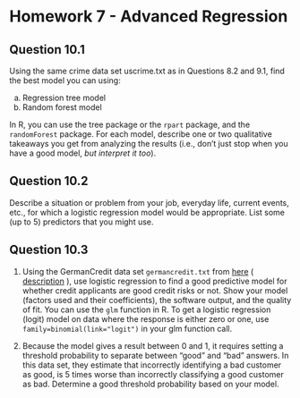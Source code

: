 # Homework 7 - Advanced Regression

## Question 10.1
Using the same crime data set uscrime.txt as in Questions 8.2 and 9.1, find the best model you can
using:

<ol type="a">
  <li>Regression tree model</li>
  <li>Random forest model</li>
</ol> 

In R, you can use the tree package or the `rpart` package, and the `randomForest` package. For
each model, describe one or two qualitative takeaways you get from analyzing the results (i.e., don’t just
stop when you have a good model, <em>but interpret it too</em>).

<h2>Question 10.2</h2>  
Describe a situation or problem from your job, everyday life, current events, etc., for which a logistic
regression model would be appropriate. List some (up to 5) predictors that you might use.

<h2>Question 10.3</h2>

  1. Using the GermanCredit data set `germancredit.txt` from
    [here](http://archive.ics.uci.edu/ml/machine-learning-databases/statlog/german) (
    [description](http://archive.ics.uci.edu/ml/datasets/Statlog+%28German+Credit+Data%29)
    ), use logistic
    regression to find a good predictive model for whether credit applicants are good credit risks or
    not. Show your model (factors used and their coefficients), the software output, and the quality
    of fit. You can use the `glm` function in R. To get a logistic regression (logit) model on data where 
    the response is either zero or one, use `family=binomial(link="logit")` in your glm
    function call.

  2. Because the model gives a result between 0 and 1, it requires setting a threshold probability to
    separate between “good” and “bad” answers. In this data set, they estimate that incorrectly
    identifying a bad customer as good, is 5 times worse than incorrectly classifying a good
    customer as bad. Determine a good threshold probability based on your model.
